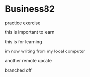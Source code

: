 # Business82
practice exercise 

this is important to learn 

this is for learning 

im now writing from my local computer

another remote update 

branched off 